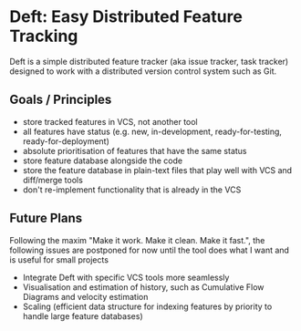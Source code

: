 Deft: Easy Distributed Feature Tracking
=======================================

Deft is a simple distributed feature tracker (aka issue tracker, task tracker) designed to work with a distributed version control system such as Git.

Goals / Principles
------------------

* store tracked features in VCS, not another tool
* all features have status (e.g. new, in-development, ready-for-testing, ready-for-deployment)
* absolute prioritisation of features that have the same status
* store feature database alongside the code
* store the feature database in plain-text files that play well with VCS and diff/merge tools
* don't re-implement functionality that is already in the VCS

Future Plans
------------

Following the maxim "Make it work. Make it clean. Make it fast.", the following issues are postponed for now until the tool does what I want and is useful for small projects

* Integrate Deft with specific VCS tools more seamlessly
* Visualisation and estimation of history, such as Cumulative Flow Diagrams and velocity estimation
* Scaling (efficient data structure for indexing features by priority to handle large feature databases)


